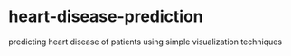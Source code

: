# heart-disease-prediction
predicting heart disease of patients using simple visualization techniques
